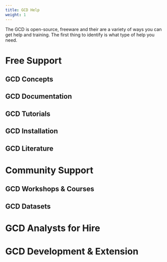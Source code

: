 ```yaml
---
title: GCD Help
weight: 1
---
```


The GCD is open-source, freeware and their are a variety of ways you can get help and training. The first thing to identify is what type of help you need.

# Free Support

## GCD Concepts


## GCD Documentation


## GCD Tutorials


## GCD Installation


## GCD Literature

# Community Support

## GCD Workshops & Courses

## GCD Datasets


# GCD Analysts for Hire

# GCD Development & Extension
